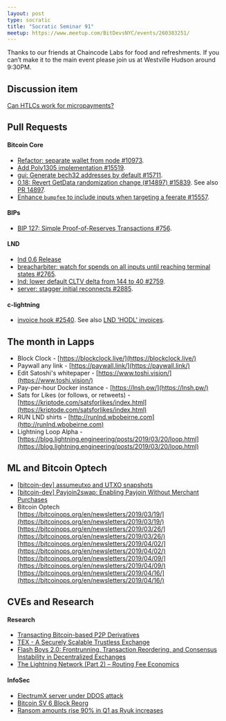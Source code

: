```yaml
---
layout: post
type: socratic
title: "Socratic Seminar 91"
meetup: https://www.meetup.com/BitDevsNYC/events/260383251/
---
```


Thanks to our friends at Chaincode Labs for food and refreshments. If you can’t make it to the main event please join us at Westville Hudson around 9:30PM.

## Discussion item

[Can HTLCs work for micropayments?](https://bitcoin.stackexchange.com/questions/85650/htlcs-dont-work-for-micropayments)

## Pull Requests

#### Bitcoin Core

- [Refactor: separate wallet from node #10973](https://github.com/bitcoin/bitcoin/pull/10973).
- [Add Poly1305 implementation #15519](https://github.com/bitcoin/bitcoin/pull/15519).
- [gui: Generate bech32 addresses by default #15711](https://github.com/bitcoin/bitcoin/pull/15711).
- [0.18: Revert GetData randomization change (#14897) #15839](https://github.com/bitcoin/bitcoin/pull/15839). See also [PR 14897](https://github.com/bitcoin/bitcoin/pull/14897).
- [Enhance `bumpfee` to include inputs when targeting a feerate #15557](https://github.com/bitcoin/bitcoin/pull/15557).

#### BIPs

- [BIP 127: Simple Proof-of-Reserves Transactions #756](https://github.com/bitcoin/bips/pull/756).

#### LND
- [lnd 0.6 Release](https://blog.lightning.engineering/announcement/2019/04/16/lnd-v0.6.html)
- [breacharbiter: watch for spends on all inputs until reaching terminal states #2765](https://github.com/lightningnetwork/lnd/pull/2765).
- [lnd: lower default CLTV delta from 144 to 40 #2759](https://github.com/lightningnetwork/lnd/pull/2759).
- [server: stagger initial reconnects #2885](https://github.com/lightningnetwork/lnd/pull/2885).

#### c-lightning

- [invoice hook #2540](https://github.com/ElementsProject/lightning/pull/2540). See also [LND 'HODL' invoices](https://github.com/lightningnetwork/lnd/pull/2022).

## The month in Lapps

* Block Clock - [https://blockclock.live/](https://blockclock.live/)
* Paywall any link - [https://paywall.link/](https://paywall.link/)
* Edit Satoshi's whitepaper - [https://www.toshi.vision/](https://www.toshi.vision/)
* Pay-per-hour Docker instance - [https://lnsh.pw/](https://lnsh.pw/)
* Sats for Likes (or follows, or retweets) - [https://kriptode.com/satsforlikes/index.html](https://kriptode.com/satsforlikes/index.html)
* RUN LND shirts - [http://runlnd.wbobeirne.com](http://runlnd.wbobeirne.com)
* Lightning Loop Alpha - [https://blog.lightning.engineering/posts/2019/03/20/loop.html](https://blog.lightning.engineering/posts/2019/03/20/loop.html)

## ML and Bitcoin Optech
- [[bitcoin-dev] assumeutxo and UTXO snapshots](https://lists.linuxfoundation.org/pipermail/bitcoin-dev/2019-April/016825.html)
- [[bitcoin-dev] Payjoin2swap: Enabling Payjoin Without Merchant Purchases](https://lists.linuxfoundation.org/pipermail/bitcoin-dev/2019-April/016888.html)
- Bitcoin Optech <br>
[https://bitcoinops.org/en/newsletters/2019/03/19/](https://bitcoinops.org/en/newsletters/2019/03/19/) <br>
[https://bitcoinops.org/en/newsletters/2019/03/26/](https://bitcoinops.org/en/newsletters/2019/03/26/) <br>
[https://bitcoinops.org/en/newsletters/2019/04/02/](https://bitcoinops.org/en/newsletters/2019/04/02/) <br>
[https://bitcoinops.org/en/newsletters/2019/04/09/](https://bitcoinops.org/en/newsletters/2019/04/09/) <br>
[https://bitcoinops.org/en/newsletters/2019/04/16/](https://bitcoinops.org/en/newsletters/2019/04/16/) <br>

## CVEs and Research

#### Research
- [Transacting Bitcoin-based P2P Derivatives](https://blockstream.com/2019/04/19/en-transacting-bitcoin-based-p2p-derivatives/)
- [TEX - A Securely Scalable Trustless Exchange](https://eprint.iacr.org/2019/265)
- [Flash Boys 2.0: Frontrunning, Transaction Reordering, and Consensus Instability in Decentralized Exchanges](https://arxiv.org/abs/1904.05234)
- [The Lightning Network (Part 2) – Routing Fee Economics](https://blog.bitmex.com/the-lightning-network-part-2-routing-fee-economics/) 

#### InfoSec
- [ElectrumX server under DDOS attack](https://www.reddit.com/r/Electrum/comments/b3xaaz/electrumx_server_under_ddos_attack/)
- [Bitcoin SV 6 Block Reorg](https://blog.bitmex.com/bitcoin-cash-sv-6-block-re-organisation/)
- [Ransom amounts rise 90% in Q1 as Ryuk increases](https://www.coveware.com/blog/2019/4/15/ransom-amounts-rise-90-in-q1-as-ryuk-ransomware-increases)

